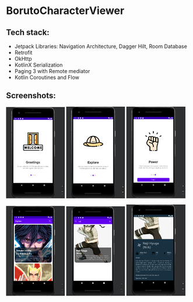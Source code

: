 # BorutoCharacterViewer

## Tech stack:
- Jetpack Libraries: Navigation Architecture, Dagger Hilt, Room Database
- Retrofit
- OkHttp
- KotlinX Serialization
- Paging 3 with Remote mediator
- Kotlin Coroutines and Flow

## Screenshots:

<p>
<img src="/media/1.png" width="32%"/>
<img src="/media/2.png" width="32%"/>
<img src="/media/3.png" width="32%"/>
</p>

<p>
<img src="/media/4.png" width="32%"/>
<img src="/media/5.png" width="32%"/>
<img src="/media/6.png" width="32%"/>
</p>
